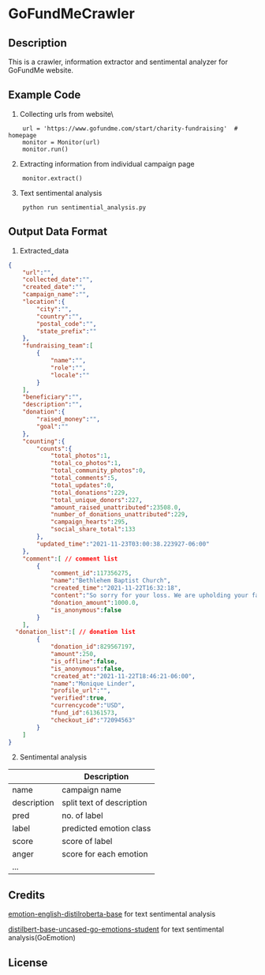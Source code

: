 # GoFundMeCrawler

## Description
This is a crawler, information extractor and sentimental analyzer for GoFundMe website.

## Example Code
1. Collecting urls from website\
```
    url = 'https://www.gofundme.com/start/charity-fundraising'  # homepage
    monitor = Monitor(url)
    monitor.run()
```
2. Extracting information from individual campaign page
```
    monitor.extract()
```
3. Text sentimental analysis
```angular2html
    python run sentimential_analysis.py
```

## Output Data Format
1. Extracted_data
```json
{
    "url":"",
    "collected_date":"",
    "created_date":"",
    "campaign_name":"",
    "location":{
        "city":"",
        "country":"",
        "postal_code":"",
        "state_prefix":""
    },
    "fundraising_team":[
        {
            "name":"",
            "role":"",
            "locale":""
        }
    ],
    "beneficiary":"",
    "description":"",
    "donation":{
        "raised_money":"",
        "goal":""
    },
    "counting":{
        "counts":{
            "total_photos":1,
            "total_co_photos":1,
            "total_community_photos":0,
            "total_comments":5,
            "total_updates":0,
            "total_donations":229,
            "total_unique_donors":227,
            "amount_raised_unattributed":23508.0,
            "number_of_donations_unattributed":229,
            "campaign_hearts":295,
            "social_share_total":133
        },
        "updated_time":"2021-11-23T03:00:38.223927-06:00"
    },
    "comment":[ // comment list
        {
            "comment_id":117356275,
            "name":"Bethlehem Baptist Church",
            "created_time":"2021-11-22T16:32:18",
            "content":"So sorry for your loss. We are upholding your family in prayer.",
            "donation_amount":1000.0,
            "is_anonymous":false
        }
    ],
  "donation_list":[ // donation list
        {
            "donation_id":829567197,
            "amount":250,
            "is_offline":false,
            "is_anonymous":false,
            "created_at":"2021-11-22T18:46:21-06:00",
            "name":"Monique Linder",
            "profile_url":"",
            "verified":true,
            "currencycode":"USD",
            "fund_id":61361573,
            "checkout_id":"72094563"
        }
    ]
}
```
2. Sentimental analysis

|      | Description |
| ----------- | ----------- |
| name      | campaign name       |
| description   | split text of description   |
| pred      | no. of label       |
| label      | predicted emotion class       |
| score      | score of label       |
| anger      | score for each emotion       |
|...       |
## Credits
[emotion-english-distilroberta-base](https://huggingface.co/j-hartmann/emotion-english-distilroberta-base) for text sentimental analysis

[distilbert-base-uncased-go-emotions-student](https://huggingface.co/joeddav/distilbert-base-uncased-go-emotions-student) for text sentimental analysis(GoEmotion)
## License